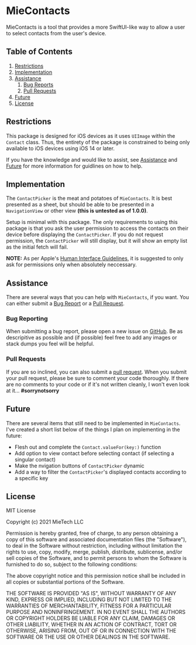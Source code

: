 # MieContacts

MieContacts is a tool that provides a more SwiftUI-like way to allow a user to select contacts from the user's device.

## Table of Contents
1. [Restrictions](#restrictions)
2. [Implementation](#implementation)
3. [Assistance](#assistance)
    1. [Bug Reports](#bugs)
    2. [Pull Requests](#pr)
4. [Future](#futute)
5. [License](#license)

## Restrictions <a name="restrictions" />
This package is designed for iOS devices as it uses `UIImage` within the `Contact` class. Thus, the entirety of the package is constrained to being only available to iOS devices using iOS 14 or later.

If you have the knowledge and would like to assist, see [Assistance](#assistance) and [Future](#future) for more information for guidlines on how to help.

## Implementation <a name="implementation" />

The `ContactPicker` is the meat and potatoes of `MieContacts`. It is best presented as a sheet, but should be able to be presented in a `NavigationView` or other view **(this is untested as of 1.0.0)**. 

Setup is minimal with this package. The only requirements to using this package is that you ask the user permission to access the contacts on their device before displaying the `ContactPicker`. If you do not request permission, the `ContactPicker` will still display, but it will show an empty list as the initial fetch will fail.

**NOTE:** As per Apple's [Human Interface Guidelines](https://www.google.com/url?sa=t&rct=j&q=&esrc=s&source=web&cd=&cad=rja&uact=8&ved=2ahUKEwi0q8nC8ufuAhVCV80KHSYBC_UQFjAAegQIAhAD&url=https%3A%2F%2Fdeveloper.apple.com%2Fdesign%2Fhuman-interface-guidelines%2F&usg=AOvVaw1QqCgzAJ0ep7fzV3GvVn4g), it is suggested to only ask for permissions only when absolutely neccessary. 

## Assistance <a name="assistance" />
There are several ways that you can help with `MieContacts`, if you want. You can either submit a [Bug Report](#bugs) or a [Pull Request](#pr). 

### Bug Reporting <a name="bugs" />
When submitting a bug report, please open a new issue on [GitHub](https://github.com/Michaelcraun/MieContacts/issues). Be as descripitive as possible and (if possible) feel free to add any images or stack dumps you feel will be helpful.

### Pull Requests <a name="pr" />
If you are so inclined, you can also submit a [pull request](https://github.com/Michaelcraun/MieContacts/pulls). When you submit your pull request, please be sure to comment your code thoroughly. If there are no comments to your code or if it's not written cleanly, I won't even look at it... **#sorrynotsorry**

## Future <a name="future" />
There are several items that still need to be implemented in `MieContacts`. I've created a short list below of the things I plan on implementing in the future:
- Flesh out and complete the `Contact.valueFor(key:)` function
- Add option to view contact before selecting contact (if selecting a singular contact)
- Make the nvigation buttons of `ContactPicker` dynamic
- Add a way to filter the `ContactPicker`'s displayed contacts according to a specific key

## License <a name="license" />
MIT License

Copyright (c) 2021 MieTech LLC

Permission is hereby granted, free of charge, to any person obtaining a copy
of this software and associated documentation files (the "Software"), to deal
in the Software without restriction, including without limitation the rights
to use, copy, modify, merge, publish, distribute, sublicense, and/or sell
copies of the Software, and to permit persons to whom the Software is
furnished to do so, subject to the following conditions:

The above copyright notice and this permission notice shall be included in all
copies or substantial portions of the Software.

THE SOFTWARE IS PROVIDED "AS IS", WITHOUT WARRANTY OF ANY KIND, EXPRESS OR
IMPLIED, INCLUDING BUT NOT LIMITED TO THE WARRANTIES OF MERCHANTABILITY,
FITNESS FOR A PARTICULAR PURPOSE AND NONINFRINGEMENT. IN NO EVENT SHALL THE
AUTHORS OR COPYRIGHT HOLDERS BE LIABLE FOR ANY CLAIM, DAMAGES OR OTHER
LIABILITY, WHETHER IN AN ACTION OF CONTRACT, TORT OR OTHERWISE, ARISING FROM,
OUT OF OR IN CONNECTION WITH THE SOFTWARE OR THE USE OR OTHER DEALINGS IN THE
SOFTWARE.
